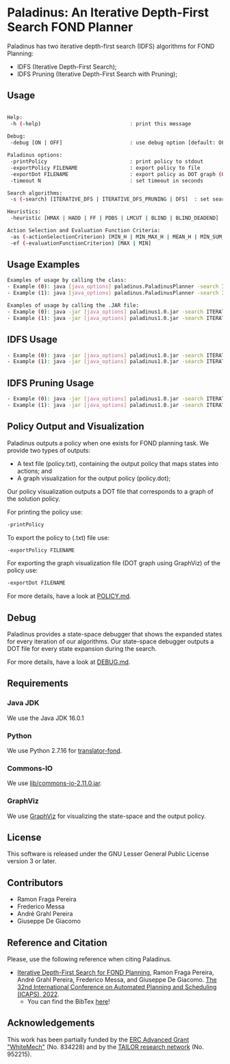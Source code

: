 # Paladinus: An Iterative Depth-First Search FOND Planner

Paladinus has two iterative depth-first search (IDFS) algorithms for FOND Planning:
- IDFS (Iterative Depth-First Search);
- IDFS Pruning (Iterative Depth-First Search with Pruning);

## Usage

```bash

Help:
 -h (-help)                             : print this message
 
Debug:
 -debug [ON | OFF]                      : use debug option [default: OFF]

Paladinus options:
 -printPolicy                           : print policy to stdout
 -exportPolicy FILENAME                 : export policy to file
 -exportDot FILENAME                    : export policy as DOT graph (GraphViz)
 -timeout N                             : set timeout in seconds

Search algorithms:
 -s (-search) [ITERATIVE_DFS | ITERATIVE_DFS_PRUNING | DFS]  : set search algorithm [default: ITERATIVE_DFS]

Heuristics:
 -heuristic [HMAX | HADD | FF | PDBS | LMCUT | BLIND | BLIND_DEADEND] : set heuristic [default: FF]            

Action Selection and Evaluation Function Criteria:
 -as (-actionSelectionCriterion) [MIN_H | MIN_MAX_H | MEAN_H | MIN_SUM_H]  : set actionSelectionCriterion [default: MIN_MAX_H]
 -ef (-evaluationFunctionCriterion) [MAX | MIN]                            : set evaluationFunctionCriterion [default: MAX]
```

## Usage Examples

```bash
Examples of usage by calling the class:
- Example (0): java [java_options] paladinus.PaladinusPlanner -search ITERATIVE_DFS -heuristic FF benchmarks/blocksworld-sas/blocksworld_p1.sas -printPolicy
- Example (1): java [java_options] paladinus.PaladinusPlanner -search ITERATIVE_DFS -heuristic FF benchmarks/blocksworld-new/domain.pddl benchmarks/blocksworld-new/p1.pddl -printPolicy

Examples of usage by calling the .JAR file:
- Example (0): java -jar [java_options] paladinus1.0.jar -search ITERATIVE_DFS -heuristic FF benchmarks/blocksworld-sas/blocksworld_p1.sas -printPolicy
- Example (1): java -jar [java_options] paladinus1.0.jar -search ITERATIVE_DFS -heuristic FF benchmarks/blocksworld-new/domain.pddl benchmarks/blocksworld-new/p1.pddl -printPolicy
```

## IDFS Usage

```bash
- Example (0): java -jar [java_options] paladinus1.0.jar -search ITERATIVE_DFS -heuristic HMAX benchmarks/blocksworld-sas/blocksworld_p2.sas -printPolicy
- Example (1): java -jar [java_options] paladinus1.0.jar -search ITERATIVE_DFS -heuristic HMAX benchmarks/blocksworld-new/domain.pddl benchmarks/blocksworld-new/p2.pddl -printPolicy
```

## IDFS Pruning Usage
```bash
- Example (0): java -jar [java_options] paladinus1.0.jar -search ITERATIVE_DFS_PRUNING -heuristic HADD benchmarks/blocksworld-sas/blocksworld_p3.sas -printPolicy
- Example (1): java -jar [java_options] paladinus1.0.jar -search ITERATIVE_DFS_PRUNING -heuristic HADD benchmarks/blocksworld-new/domain.pddl benchmarks/blocksworld-new/p3.pddl -printPolicy
```

## Policy Output and Visualization

Paladinus outputs a policy when one exists for FOND planning task.
We provide two types of outputs: 
- A text file (policy.txt), containing the output policy that maps states into actions; and 
- A graph visualization for the output policy (policy.dot);

Our policy visualization outputs a DOT file that corresponds to a graph of the solution policy.

For printing the policy use: 
```bash
-printPolicy
```

To export the policy to (.txt) file use: 
```bash
-exportPolicy FILENAME
```

For exporting the graph visualization file (DOT graph using GraphViz) of the policy use: 
```bash
-exportDot FILENAME
```

For more details, have a look at [POLICY.md](POLICY.md).

## Debug

Paladinus provides a state-space debugger that shows the expanded states for every iteration of our algorithms.
Our state-space debugger outputs a DOT file for every state expansion during the search.

For more details, have a look at [DEBUG.md](DEBUG.md).

## Requirements

### Java JDK

We use the Java JDK 16.0.1

### Python

We use Python 2.7.16 for [translator-fond](translator-fond/).

### Commons-IO

We use [lib/commons-io-2.11.0.jar](lib/commons-io-2.11.0.jar).

### GraphViz

We use [GraphViz](https://graphviz.readthedocs.io/) for visualizing the state-space and the output policy.

## License

This software is released under the GNU Lesser General Public License version 3 or later.

## Contributors

- Ramon Fraga Pereira
- Frederico Messa
- André Grahl Pereira
- Giuseppe De Giacomo

## Reference and Citation

Please, use the following reference when citing Paladinus.

- [Iterative Depth-First Search for FOND Planning](https://ojs.aaai.org/index.php/ICAPS/article/view/19789/19548), Ramon Fraga Pereira, André Grahl Pereira, Frederico Messa, and Giuseppe De Giacomo. [The 32nd International Conference on Automated Planning and Scheduling (ICAPS), 2022](http://icaps22.icaps-conference.org). 
  - You can find the BibTex [here](idfs-paladinus-icaps22.bib)!

## Acknowledgements

This work has been partially funded by the [ERC Advanced Grant "WhiteMech"](whitemech.github.io/)
(No. 834228) and by the [TAILOR research network](https://tailor-network.eu/) (No. 952215).
